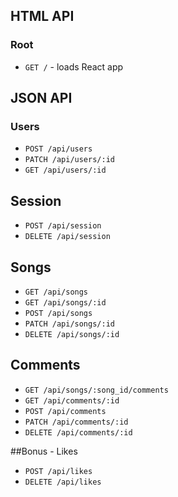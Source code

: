 ## HTML API

### Root

- `GET /` - loads React app

## JSON API

### Users
- `POST /api/users`
- `PATCH /api/users/:id`
- `GET /api/users/:id`

## Session
- `POST /api/session`
- `DELETE /api/session`

## Songs
- `GET /api/songs`
- `GET /api/songs/:id`
- `POST /api/songs`
- `PATCH /api/songs/:id`
- `DELETE /api/songs/:id`

## Comments
- `GET /api/songs/:song_id/comments`
- `GET /api/comments/:id`
- `POST /api/comments`
- `PATCH /api/comments/:id`
- `DELETE /api/comments/:id`

##Bonus - Likes
- `POST /api/likes`
- `DELETE /api/likes`
